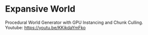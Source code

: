 # Expansive World
Procedural World Generator with GPU Instancing and Chunk Culling.
Youtube: https://youtu.be/KKikdaYmFko

